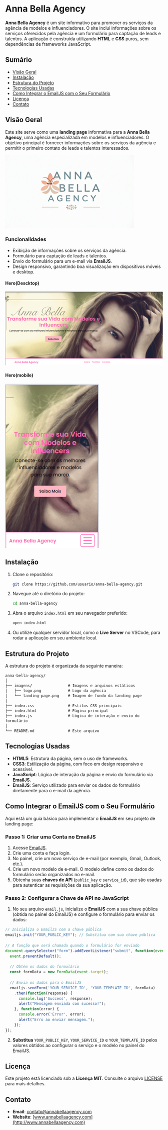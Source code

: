 # Anna Bella Agency

**Anna Bella Agency** é um site informativo para promover os serviços da agência de modelos e influenciadores. O site inclui informações sobre os serviços oferecidos pela agência e um formulário para captação de leads e talentos. A aplicação é construída utilizando **HTML** e **CSS** puros, sem dependências de frameworks JavaScript.

## Sumário

- [Visão Geral](#visão-geral)
- [Instalação](#instalação)
- [Estrutura do Projeto](#estrutura-do-projeto)
- [Tecnologias Usadas](#tecnologias-usadas)
- [Como Integrar o EmailJS com o Seu Formulário](#como-integrar-o-emailjs-com-o-seu-formulário)
- [Licença](#licença)
- [Contato](#contato)

## Visão Geral

Este site serve como uma **landing page** informativa para a **Anna Bella Agency**, uma agência especializada em modelos e influenciadores. O objetivo principal é fornecer informações sobre os serviços da agência e permitir o primeiro contato de leads e talentos interessados.

![Logo Anna Bella Agency](imagens/logo.png)

### Funcionalidades
- Exibição de informações sobre os serviços da agência.
- Formulário para captação de leads e talentos.
- Envio do formulário para um e-mail via **EmailJS**.
- Design responsivo, garantindo boa visualização em dispositivos móveis e desktop.

#### Hero(Descktop)
<img src="imagens/landing-page.png" alt="Landing Page" width="600" class="mb-2" />

#### Hero(mobile)
<img src="imagens/landing-page-mobile.png" alt="Landing Page Mobile" width="300" />

## Instalação

1. Clone o repositório:
   ```bash
   git clone https://github.com/usuario/anna-bella-agency.git
   ```

2. Navegue até o diretório do projeto:
   ```bash
   cd anna-bella-agency
   ```

3. Abra o arquivo `index.html` em seu navegador preferido:
   ```bash
   open index.html
   ```

4. Ou utilize qualquer servidor local, como o **Live Server** no VSCode, para rodar a aplicação em seu ambiente local.

## Estrutura do Projeto

A estrutura do projeto é organizada da seguinte maneira:

```
anna-bella-agency/
│
├── imagens/                # Imagens e arquivos estáticos
│   ├── logo.png            # Logo da agência
│   └── landing-page.png    # Imagem de fundo da landing page
│
├── index.css               # Estilos CSS principais
├── index.html              # Página principal
├── index.js                # Lógica de interação e envio do formulário
│
└── README.md               # Este arquivo
```

## Tecnologias Usadas

- **HTML5**: Estrutura da página, sem o uso de frameworks.
- **CSS3**: Estilização da página, com foco em design responsivo e acessível.
- **JavaScript**: Lógica de interação da página e envio do formulário via **EmailJS**.
- **EmailJS**: Serviço utilizado para enviar os dados do formulário diretamente para o e-mail da agência.

## Como Integrar o EmailJS com o Seu Formulário

Aqui está um guia básico para implementar o **EmailJS** em seu projeto de landing page:

### Passo 1: Criar uma Conta no EmailJS

1. Acesse [EmailJS](https://www.emailjs.com/).
2. Crie uma conta e faça login.
3. No painel, crie um novo serviço de e-mail (por exemplo, Gmail, Outlook, etc.).
4. Crie um novo modelo de e-mail. O modelo define como os dados do formulário serão organizados no e-mail.
5. Obtenha suas **chaves de API** (`public_key` e `service_id`), que são usadas para autenticar as requisições da sua aplicação.

### Passo 2: Configurar a Chave de API no JavaScript

1. No seu arquivo `email.js`, inicialize o **EmailJS** com a sua chave pública (obtida no painel do EmailJS) e configure o formulário para enviar os dados:

```javascript
// Inicializa o EmailJS com a chave pública
emailjs.init("YOUR_PUBLIC_KEY"); // Substitua com sua chave pública

// A função que será chamada quando o formulário for enviado
document.querySelector("form").addEventListener("submit", function(event) {
  event.preventDefault();

  // Obtém os dados do formulário
  const formData = new FormData(event.target);

  // Envia os dados para o EmailJS
  emailjs.sendForm('YOUR_SERVICE_ID', 'YOUR_TEMPLATE_ID', formData)
    .then(function(response) {
      console.log('Success', response);
      alert("Mensagem enviada com sucesso!");
    }, function(error) {
      console.error('Error', error);
      alert("Erro ao enviar mensagem.");
    });
});
```

2. **Substitua** `YOUR_PUBLIC_KEY`, `YOUR_SERVICE_ID` e `YOUR_TEMPLATE_ID` pelos valores obtidos ao configurar o serviço e o modelo no painel do EmailJS.

## Licença

Este projeto está licenciado sob a **Licença MIT**. Consulte o arquivo [LICENSE](LICENSE) para mais detalhes.

## Contato

- **Email**: contato@annabellaagency.com
- **Website**: [www.annabellaagency.com](http://www.annabellaagency.com)
